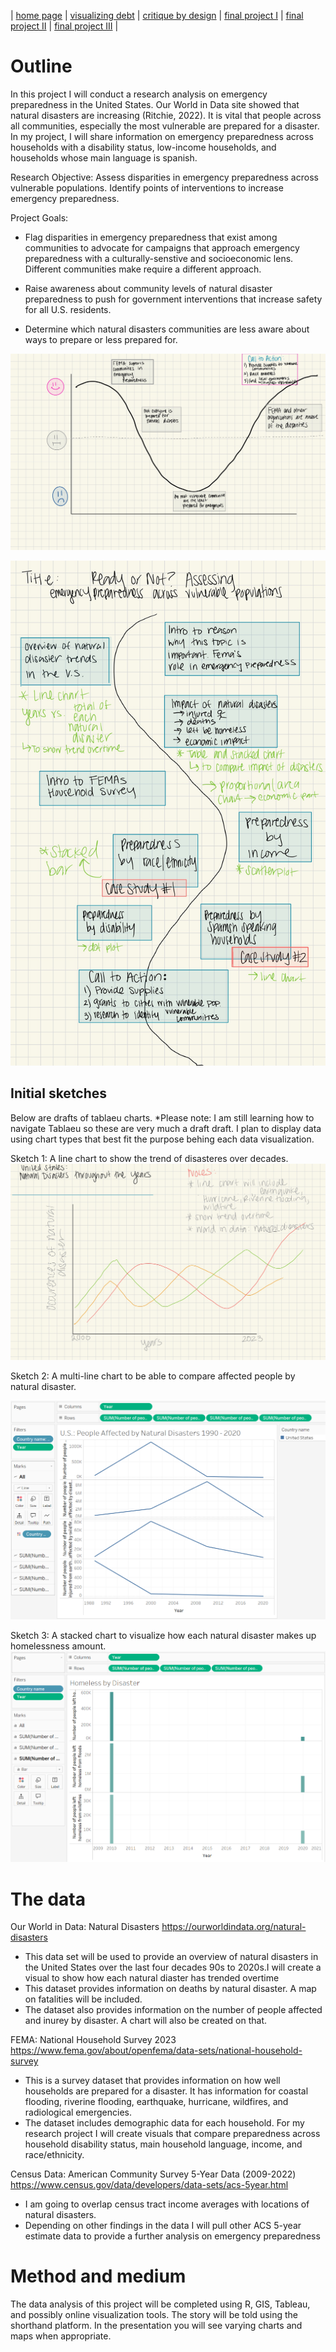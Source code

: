 | [home page](https://lauraxxsantos.github.io/Portfolio_LauraSantos/) | [visualizing debt](visualizing-government-debt) | [critique by design](critique-by-design) | [final project I](final-project-part-one) | [final project II](final-project-part-two) | [final project III](final-project-part-three) |

# Outline
In this project I will conduct a research analysis on emergency preparedness in the United States. Our World in Data site showed that natural disasters are increasing (Ritchie, 2022). It is vital that people across all communities, especially the most vulnerable are prepared for a disaster. In my project, I will share information on emergency preparedness across households with a disability status, low-income households, and households whose main language is spanish. 

Research Objective: Assess disparities in emergency preparedness across vulnerable populations. Identify points of interventions to increase emergency preparedness. 

Project Goals: 
- Flag disparities in emergency preparedness that exist among communities to advocate for campaigns that approach emergency preparedness with a culturally-senstive and socioeconomic lens. Different communities make require a different approach. 

- Raise awareness about community levels of natural disaster preparedness to push for government interventions that increase safety for all U.S. residents. 

- Determine which natural disasters communities are less aware about ways to prepare or less prepared for. 


![Sketches-3](Sketches-3.jpg)

![Sketches-6](Sketches-6.jpg)



## Initial sketches

Below are drafts of tablaeu charts. 
*Please note: I am still learning how to navigate Tablaeu so these are very much a draft draft. I plan to display data using chart types that best fit the purpose behing each data visualization.

Sketch 1: A line chart to show the trend of disasteres over decades.  
![Sketches-4](Sketches-4.jpg)

Sketch 2: A multi-line chart to be able to compare affected people by natural disaster.

![Sketches-1](SketchFinalProject1.png)

Sketch 3: 
A stacked chart to visualize how each natural disaster makes up homelessness amount. 
![Sketches-2](SketchFinalProject2.png)




# The data
 
Our World in Data: 
Natural Disasters
https://ourworldindata.org/natural-disasters
- This data set will be used to provide an overview of natural disasters in the United States over the last four decades 90s to 2020s.I will create a visual to show how each natural diaster has trended overtime
- This dataset provides information on deaths by natural disaster. A map on fatalities will be included. 
- The dataset also provides information on the number of people affected and inurey by disaster. A chart will also be created on that. 

FEMA:
National Household Survey 2023
https://www.fema.gov/about/openfema/data-sets/national-household-survey 
- This is a survey dataset that provides information on how well households are prepared for a disaster. It has information for coastal flooding, riverine flooding, earthquake, hurricane, wildfires, and radiological emergencies. 
- The dataset includes demographic data for each household. For my research project I will create visuals that compare preparedness across household disability status, main household language, income, and race/ethnicity. 

Census Data: 
American Community Survey 5-Year Data (2009-2022) 
https://www.census.gov/data/developers/data-sets/acs-5year.html 
- I am going to overlap census tract income averages with locations of natural disasters. 
- Depending on other findings in the data I will pull other ACS 5-year estimate data to provide a further analysis on emergency preparedness



# Method and medium
The data analysis of this project will be completed using R, GIS, Tableau, and possibly online visualization tools. The story will be told using the shorthand platform. In the presentation you will see varying charts and maps when appropriate. 
